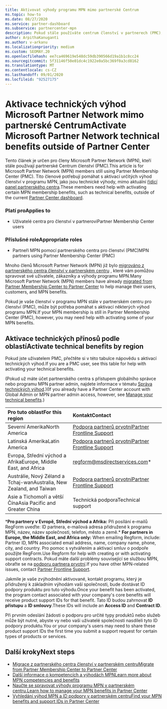 ```yaml
---
title: Aktivovat výhody programu MPN mimo partnerské Centrum
ms.topic: how-to
ms.date: 08/27/2020
ms.service: partner-dashboard
ms.subservice: partnercenter-mpn
description: Pokud stále používáte centrum členství v partnerech (PMC), zjistěte, kdo se má obrátit, abyste vám pomohli aktivovat výhody technické podpory programu MPN a poskytnout vám výhody ID podpory.
author: ArpithaKanuganti
ms.author: v-arkanu
ms.localizationpriority: medium
ms.custom: SEOMAY.20
ms.openlocfilehash: ee7ca469619e548dc59db390566d19a1b1c8cc24
ms.sourcegitcommit: 5f31146f50e01dc4c1922e0a5bc369f0a3cd8162
ms.translationtype: MT
ms.contentlocale: cs-CZ
ms.lasthandoff: 09/01/2020
ms.locfileid: "92527175"
---
```

# <a name="activate-microsoft-partner-network-technical-benefits-outside-of-partner-center"></a><span data-ttu-id="3888f-103">Aktivace technických výhod Microsoft Partner Network mimo partnerské Centrum</span><span class="sxs-lookup"><span data-stu-id="3888f-103">Activate Microsoft Partner Network technical benefits outside of Partner Center</span></span>

<span data-ttu-id="3888f-104">Tento článek je určen pro členy Microsoft Partner Network (MPN), kteří stále používají partnerské Centrum členství (PMC).</span><span class="sxs-lookup"><span data-stu-id="3888f-104">This article is for Microsoft Partner Network (MPN) members still using Partner Membership Center (PMC).</span></span> <span data-ttu-id="3888f-105">Tito členové potřebují pomáhat s aktivací určitých výhod členství v programu MPN, jako jsou technické výhody, mimo aktuální [řídicí panel partnerského centra](https://partner.microsoft.com/dashboard).</span><span class="sxs-lookup"><span data-stu-id="3888f-105">These members need help with activating certain MPN membership benefits, such as technical benefits, outside of the current [Partner Center dashboard](https://partner.microsoft.com/dashboard).</span></span>

### <a name="applies-to"></a><span data-ttu-id="3888f-106">Platí pro</span><span class="sxs-lookup"><span data-stu-id="3888f-106">Applies to</span></span>

- <span data-ttu-id="3888f-107">Uživatelé centra pro členství v partnerovi</span><span class="sxs-lookup"><span data-stu-id="3888f-107">Partner Membership Center users</span></span>

### <a name="appropriate-roles"></a><span data-ttu-id="3888f-108">Příslušné role</span><span class="sxs-lookup"><span data-stu-id="3888f-108">Appropriate roles</span></span>

- <span data-ttu-id="3888f-109">Partneři MPN pomocí partnerského centra pro členství (PMC)</span><span class="sxs-lookup"><span data-stu-id="3888f-109">MPN partners using Partner Membership Center (PMC)</span></span>

<span data-ttu-id="3888f-110">Mnoho členů Microsoft Partner Network (MPN) již bylo [migrováno z partnerského centra členství v partnerském centru](prepare-pmc-pc-migration.md) , které vám pomůžou spravovat své uživatele, zákazníky a výhody programu MPN.</span><span class="sxs-lookup"><span data-stu-id="3888f-110">Many Microsoft Partner Network (MPN) members have already [migrated from Partner Membership Center to Partner Center](prepare-pmc-pc-migration.md) to help manage their users, customers, and MPN benefits.</span></span>

<span data-ttu-id="3888f-111">Pokud je vaše členství v programu MPN stále v partnerském centru pro členství (PMC), může být potřeba pomáhat s aktivací některých výhod programu MPN.</span><span class="sxs-lookup"><span data-stu-id="3888f-111">If your MPN membership is still in Partner Membership Center (PMC), however, you may need help with activating some of your MPN benefits.</span></span>

## <a name="activate-technical-benefits-by-region"></a><span data-ttu-id="3888f-112">Aktivace technických přínosů podle oblastí</span><span class="sxs-lookup"><span data-stu-id="3888f-112">Activate technical benefits by region</span></span>

<span data-ttu-id="3888f-113">Pokud jste uživatelem PMC, přečtěte si v této tabulce nápovědu s aktivací technických výhod.</span><span class="sxs-lookup"><span data-stu-id="3888f-113">If you are a PMC user, see this table for help with activating your technical benefits.</span></span>

<span data-ttu-id="3888f-114">(Pokud už máte účet partnerského centra s přístupem globálního správce nebo programu MPN partner admin, najdete informace v tématu [Správa technických výhod](manage-your-partner-network-benefits.md#manage-technical-benefits).)</span><span class="sxs-lookup"><span data-stu-id="3888f-114">(If you already have a Partner Center account with Global Admin or MPN partner admin access, however, see [Manage your technical benefits](manage-your-partner-network-benefits.md#manage-technical-benefits).)</span></span>

|<span data-ttu-id="3888f-115">Pro tuto oblast</span><span class="sxs-lookup"><span data-stu-id="3888f-115">For this region</span></span>  | <span data-ttu-id="3888f-116">Kontakt</span><span class="sxs-lookup"><span data-stu-id="3888f-116">Contact</span></span> |
|:--------|:------------|
|<span data-ttu-id="3888f-117">Severní Amerika</span><span class="sxs-lookup"><span data-stu-id="3888f-117">North America</span></span>  | [<span data-ttu-id="3888f-118">Podpora partnerů prvotní</span><span class="sxs-lookup"><span data-stu-id="3888f-118">Partner Frontline Support</span></span>](https://partner.microsoft.com/support?issueid=300-0042)  |
|<span data-ttu-id="3888f-119">Latinská Amerika</span><span class="sxs-lookup"><span data-stu-id="3888f-119">Latin America</span></span>  | [<span data-ttu-id="3888f-120">Podpora partnerů prvotní</span><span class="sxs-lookup"><span data-stu-id="3888f-120">Partner Frontline Support</span></span>](https://partner.microsoft.com/support?issueid=300-0042)  |
|<span data-ttu-id="3888f-121">Evropa, Střední východ a Afrika</span><span class="sxs-lookup"><span data-stu-id="3888f-121">Europe, Middle East, and Africa</span></span>  | [regform@msdirectservices.com](mailto:regform@msdirectservices.com)*  |
|<span data-ttu-id="3888f-122">Austrálie, Nový Zéland a Tchaj-wan</span><span class="sxs-lookup"><span data-stu-id="3888f-122">Australia, New Zealand, and Taiwan</span></span>  | [<span data-ttu-id="3888f-123">Podpora partnerů prvotní</span><span class="sxs-lookup"><span data-stu-id="3888f-123">Partner Frontline Support</span></span>](https://partner.microsoft.com/support?issueid=300-0042)  |
|<span data-ttu-id="3888f-124">Asie a Tichomoří a větší Čína</span><span class="sxs-lookup"><span data-stu-id="3888f-124">Asia Pacific and Greater China</span></span>  | <span data-ttu-id="3888f-125">Technická podpora</span><span class="sxs-lookup"><span data-stu-id="3888f-125">Technical support</span></span>  |

<span data-ttu-id="3888f-126">\***Pro partnery v Evropě, Střední východ a Afrika:** Při posílání e-mailů RegForm uveďte: ID partnera, e-mailová adresa přidružené k programu MPN, název, název společnosti, telefon, město a země.</span><span class="sxs-lookup"><span data-stu-id="3888f-126">\* **For partners in Europe, the Middle East, and Africa only:** When emailing Regform, include: Partner ID, MPN associated email address, name, company name, phone, city, and country.</span></span> <span data-ttu-id="3888f-127">Pro pomoc s vytvářením a aktivací smluv o podpoře použijte RegForm.</span><span class="sxs-lookup"><span data-stu-id="3888f-127">Use Regform for help with creating or with activating support contracts.</span></span> <span data-ttu-id="3888f-128">Pokud máte další problémy související se službou MPN, obraťte se na [podporu partnera prvotní](https://partner.microsoft.com/support?issueid=300-0042).</span><span class="sxs-lookup"><span data-stu-id="3888f-128">If you have other MPN-related issues, contact [Partner Frontline Support](https://partner.microsoft.com/support?issueid=300-0042).</span></span>

<span data-ttu-id="3888f-129">Jakmile je vaše zvýhodnění aktivované, kontakt programu, který je přidružený k základním výhodám vaší společnosti, bude dostávat ID podpory produktu pro tuto výhodu.</span><span class="sxs-lookup"><span data-stu-id="3888f-129">Once your benefit has been activated, the program contact associated with your company's core benefits will receive product support IDs for that benefit.</span></span> <span data-ttu-id="3888f-130">Tato ID budou zahrnovat **ID přístupu** a **ID smlouvy**.</span><span class="sxs-lookup"><span data-stu-id="3888f-130">These IDs will include an **Access ID** and **Contract ID**.</span></span> 

<span data-ttu-id="3888f-131">Při prvním odeslání žádosti o podporu pro určité typy produktů nebo služeb může být nutné, abyste vy nebo vaši uživatelé společnosti nasdíleli tyto ID podpory produktu.</span><span class="sxs-lookup"><span data-stu-id="3888f-131">You or your company's users may need to share these product support IDs the first time you submit a support request for certain types of products or services.</span></span>

## <a name="next-steps"></a><span data-ttu-id="3888f-132">Další kroky</span><span class="sxs-lookup"><span data-stu-id="3888f-132">Next steps</span></span>

- [<span data-ttu-id="3888f-133">Migrace z partnerského centra členství v partnerském centru</span><span class="sxs-lookup"><span data-stu-id="3888f-133">Migrate from Partner Membership Center to Partner Center</span></span>](prepare-pmc-pc-migration.md)
- [<span data-ttu-id="3888f-134">Další informace o kompetencích a výhodách MPN</span><span class="sxs-lookup"><span data-stu-id="3888f-134">Learn more about MPN competencies and benefits</span></span>](learn-about-competencies.md)
- [<span data-ttu-id="3888f-135">Naučte se spravovat výhody programu MPN v partnerském centru.</span><span class="sxs-lookup"><span data-stu-id="3888f-135">Learn how to manage your MPN benefits in Partner Center</span></span>](manage-your-partner-network-benefits.md)
- [<span data-ttu-id="3888f-136">Vyhledání výhod MPN a ID podpory v partnerském centru</span><span class="sxs-lookup"><span data-stu-id="3888f-136">Find your MPN benefits and support IDs in Partner Center</span></span>](mpn-find-benefits.md)
